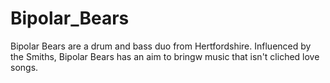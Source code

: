 # Bipolar_Bears
Bipolar Bears are a drum and bass duo from Hertfordshire. Influenced by the Smiths, Bipolar Bears has an aim to bringw music that isn't cliched love songs.
